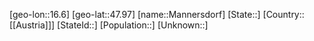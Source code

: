 ﻿---
location: [47.97,16.6]
type: City
tags:
- geo/City


SpocWebEntityId: 32255
isDeleted: false
confidential: public

---
[geo-lon::16.6]
[geo-lat::47.97]
[name::Mannersdorf]
[State::]
[Country::[[Austria]]]
[StateId::]
[Population::]
[Unknown::]

